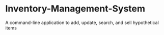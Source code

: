 # Inventory-Management-System
A command-line application to add, update, search, and sell hypothetical items

